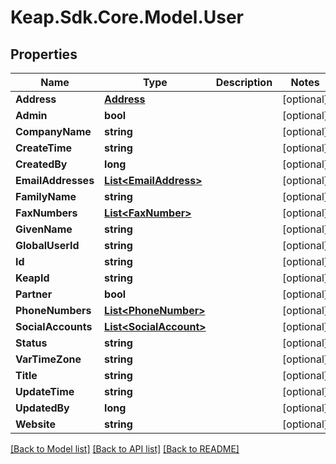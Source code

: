 # Keap.Sdk.Core.Model.User

## Properties

Name | Type | Description | Notes
------------ | ------------- | ------------- | -------------
**Address** | [**Address**](Address.md) |  | [optional] 
**Admin** | **bool** |  | [optional] 
**CompanyName** | **string** |  | [optional] 
**CreateTime** | **string** |  | [optional] 
**CreatedBy** | **long** |  | [optional] 
**EmailAddresses** | [**List&lt;EmailAddress&gt;**](EmailAddress.md) |  | [optional] 
**FamilyName** | **string** |  | [optional] 
**FaxNumbers** | [**List&lt;FaxNumber&gt;**](FaxNumber.md) |  | [optional] 
**GivenName** | **string** |  | [optional] 
**GlobalUserId** | **string** |  | [optional] 
**Id** | **string** |  | [optional] 
**KeapId** | **string** |  | [optional] 
**Partner** | **bool** |  | [optional] 
**PhoneNumbers** | [**List&lt;PhoneNumber&gt;**](PhoneNumber.md) |  | [optional] 
**SocialAccounts** | [**List&lt;SocialAccount&gt;**](SocialAccount.md) |  | [optional] 
**Status** | **string** |  | [optional] 
**VarTimeZone** | **string** |  | [optional] 
**Title** | **string** |  | [optional] 
**UpdateTime** | **string** |  | [optional] 
**UpdatedBy** | **long** |  | [optional] 
**Website** | **string** |  | [optional] 

[[Back to Model list]](../README.md#documentation-for-models) [[Back to API list]](../README.md#documentation-for-api-endpoints) [[Back to README]](../README.md)

